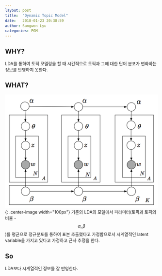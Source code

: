 ```yaml
---
layout: post
title:  "Dynamic Topic Model"
date:   2018-01-23 20:38:59
author: Sungwon Lyu
categories: PGM
---
```

## WHY? 
LDA를 통하여 토픽 모델링을 할 때 시간적으로 토픽과 그에 대한 단어 분포가 변화하는 정보를 반영하지 못한다. 

## WHAT?
![image](/assets/images/dynamic_topic_model.png){: .center-image width="100px"}
기존의 LDA의 모델에서 파라미터(토픽과 토픽의 비율 - $$\alpha, \beta$$)를 평균으로 정규분포를 통하여 표본 추출했다고 가정함으로서 시계열적인 latent variable을 가지고 있다고 가정하고 근사 추정을 한다. 

## So
LDA보다 시계열적인 정보를 잘 반영한다. 